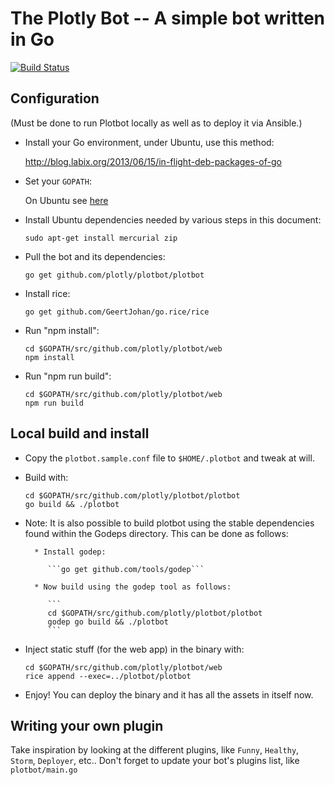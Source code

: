 # The Plotly Bot -- A simple bot written in Go

[![Build Status](https://drone.io/github.com/plotly/plotbot/status.png)](https://drone.io/github.com/plotly/plotbot/latest)


## Configuration

(Must be done to run Plotbot locally as well as to deploy it via Ansible.)

* Install your Go environment, under Ubuntu, use this method:

    http://blog.labix.org/2013/06/15/in-flight-deb-packages-of-go

* Set your `GOPATH`:

    On Ubuntu see [here](http://stackoverflow.com/questions/21001387/how-do-i-set-the-gopath-environment-variable-on-ubuntu-what-file-must-i-edit/21012349#21012349)


* Install Ubuntu dependencies needed by various steps in this document:

    ```sudo apt-get install mercurial zip```

* Pull the bot and its dependencies:

    ```go get github.com/plotly/plotbot/plotbot```

* Install rice:

    ```go get github.com/GeertJohan/go.rice/rice```

* Run "npm install":

   ```
   cd $GOPATH/src/github.com/plotly/plotbot/web
   npm install
   ```

* Run "npm run build":

   ```
   cd $GOPATH/src/github.com/plotly/plotbot/web
   npm run build
   ```

## Local build and install

* Copy the `plotbot.sample.conf` file to `$HOME/.plotbot` and tweak at will.

* Build with:

   ```
   cd $GOPATH/src/github.com/plotly/plotbot/plotbot
   go build && ./plotbot
   ```
   
* Note: It is also possible to build plotbot using the stable dependencies found
        within the Godeps directory. This can be done as follows: 
        
        * Install godep: 
        
           ```go get github.com/tools/godep```
           
        * Now build using the godep tool as follows:
        
           ```
           cd $GOPATH/src/github.com/plotly/plotbot/plotbot
           godep go build && ./plotbot
           ```
           
* Inject static stuff (for the web app) in the binary with:

   ```
   cd $GOPATH/src/github.com/plotly/plotbot/web
   rice append --exec=../plotbot/plotbot
   ```

* Enjoy! You can deploy the binary and it has all the assets in itself now.


## Writing your own plugin

Take inspiration by looking at the different plugins, like `Funny`,
`Healthy`, `Storm`, `Deployer`, etc..  Don't forget to update your
bot's plugins list, like `plotbot/main.go`

